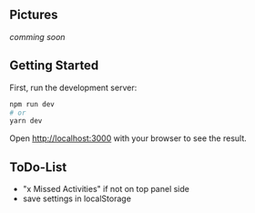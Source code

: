 ## Pictures

*comming soon*

## Getting Started

First, run the development server:

```bash
npm run dev
# or
yarn dev
```

Open [http://localhost:3000](http://localhost:3000) with your browser to see the result.

## ToDo-List

- "x Missed Activities" if not on top panel side
- save settings in localStorage